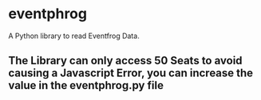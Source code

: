 # eventphrog
A Python library to read Eventfrog Data.

## The Library can only access 50 Seats to avoid causing a Javascript Error, you can increase the value in the eventphrog.py file
